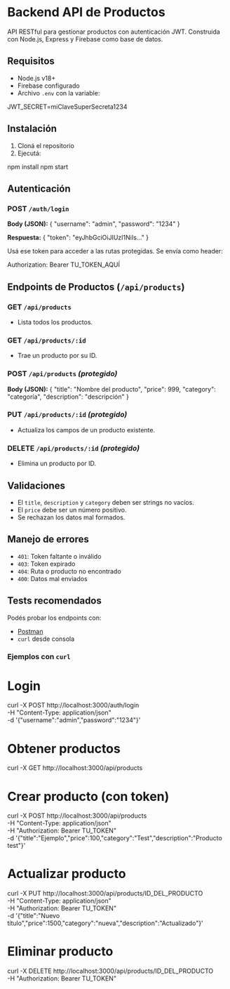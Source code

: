# Backend API de Productos

API RESTful para gestionar productos con autenticación JWT. Construida con Node.js, Express y Firebase como base de datos.

## Requisitos

- Node.js v18+
- Firebase configurado
- Archivo `.env` con la variable:

JWT_SECRET=miClaveSuperSecreta1234

## Instalación

1. Cloná el repositorio  
2. Ejecutá:

npm install
npm start

## Autenticación

### POST `/auth/login`

**Body (JSON):**
{
  "username": "admin",
  "password": "1234"
}

**Respuesta:**
{
  "token": "eyJhbGciOiJIUzI1NiIs..."
}

Usá ese token para acceder a las rutas protegidas. Se envía como header:

Authorization: Bearer TU_TOKEN_AQUÍ

## Endpoints de Productos (`/api/products`)

### GET `/api/products`
- Lista todos los productos.

### GET `/api/products/:id`
- Trae un producto por su ID.

### POST `/api/products` *(protegido)*

**Body (JSON):**
{
  "title": "Nombre del producto",
  "price": 999,
  "category": "categoría",
  "description": "descripción"
}

### PUT `/api/products/:id` *(protegido)*
- Actualiza los campos de un producto existente.

### DELETE `/api/products/:id` *(protegido)*
- Elimina un producto por ID.

## Validaciones

- El `title`, `description` y `category` deben ser strings no vacíos.
- El `price` debe ser un número positivo.
- Se rechazan los datos mal formados.

## Manejo de errores

- `401`: Token faltante o inválido  
- `403`: Token expirado  
- `404`: Ruta o producto no encontrado  
- `400`: Datos mal enviados  

## Tests recomendados

Podés probar los endpoints con:

- [Postman](https://www.postman.com/)
- `curl` desde consola

### Ejemplos con `curl`

# Login
curl -X POST http://localhost:3000/auth/login \
-H "Content-Type: application/json" \
-d '{"username":"admin","password":"1234"}'

# Obtener productos
curl -X GET http://localhost:3000/api/products

# Crear producto (con token)
curl -X POST http://localhost:3000/api/products \
-H "Content-Type: application/json" \
-H "Authorization: Bearer TU_TOKEN" \
-d '{"title":"Ejemplo","price":100,"category":"Test","description":"Producto test"}'

# Actualizar producto
curl -X PUT http://localhost:3000/api/products/ID_DEL_PRODUCTO \
-H "Content-Type: application/json" \
-H "Authorization: Bearer TU_TOKEN" \
-d '{"title":"Nuevo título","price":1500,"category":"nueva","description":"Actualizado"}'

# Eliminar producto
curl -X DELETE http://localhost:3000/api/products/ID_DEL_PRODUCTO \
-H "Authorization: Bearer TU_TOKEN"